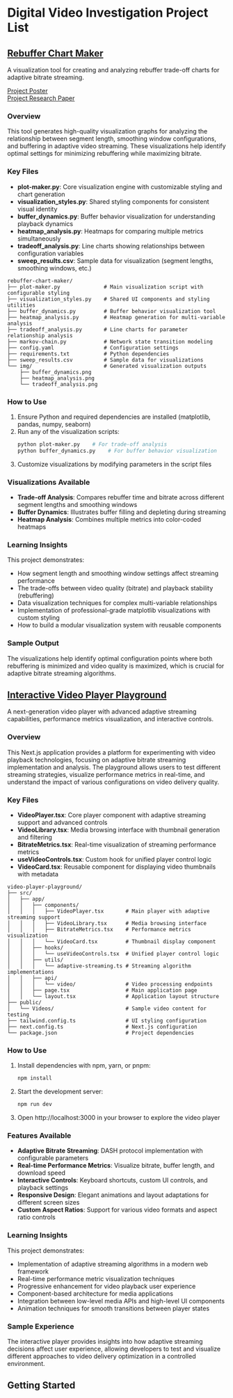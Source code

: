 # Digital Video Investigation Project List


## [Rebuffer Chart Maker](https://github.com/Videographic-Projects/rebuffer-chart-maker)

A visualization tool for creating and analyzing rebuffer trade-off charts for adaptive bitrate streaming.

[Project Poster](https://github.com/Videographic-Projects/rebuffer-chart-maker/blob/main/Adaptive%20Bitrate%20Streaming%20Simulation.pdf)
<br>
[Project Research Paper](https://github.com/Videographic-Projects/rebuffer-chart-maker)


### Overview

This tool generates high-quality visualization graphs for analyzing the relationship between segment length, smoothing window configurations, and buffering in adaptive video streaming. These visualizations help identify optimal settings for minimizing rebuffering while maximizing bitrate.

### Key Files

- **plot-maker.py**: Core visualization engine with customizable styling and chart generation
- **visualization_styles.py**: Shared styling components for consistent visual identity
- **buffer_dynamics.py**: Buffer behavior visualization for understanding playback dynamics
- **heatmap_analysis.py**: Heatmaps for comparing multiple metrics simultaneously
- **tradeoff_analysis.py**: Line charts showing relationships between configuration variables
- **sweep_results.csv**: Sample data for visualization (segment lengths, smoothing windows, etc.)

```text
rebuffer-chart-maker/
├── plot-maker.py              # Main visualization script with configurable styling
├── visualization_styles.py    # Shared UI components and styling utilities
├── buffer_dynamics.py         # Buffer behavior visualization tool
├── heatmap_analysis.py        # Heatmap generation for multi-variable analysis
├── tradeoff_analysis.py       # Line charts for parameter relationship analysis
├── markov-chain.py            # Network state transition modeling
├── config.yaml                # Configuration settings
├── requirements.txt           # Python dependencies
├── sweep_results.csv          # Sample data for visualizations
└── img/                       # Generated visualization outputs
    ├── buffer_dynamics.png
    ├── heatmap_analysis.png
    └── tradeoff_analysis.png
```

### How to Use

1. Ensure Python and required dependencies are installed (matplotlib, pandas, numpy, seaborn)
2. Run any of the visualization scripts:
   ```bash
   python plot-maker.py    # For trade-off analysis
   python buffer_dynamics.py    # For buffer behavior visualization
   ```
3. Customize visualizations by modifying parameters in the script files

### Visualizations Available

- **Trade-off Analysis**: Compares rebuffer time and bitrate across different segment lengths and smoothing windows
- **Buffer Dynamics**: Illustrates buffer filling and depleting during streaming
- **Heatmap Analysis**: Combines multiple metrics into color-coded heatmaps

### Learning Insights

This project demonstrates:
- How segment length and smoothing window settings affect streaming performance
- The trade-offs between video quality (bitrate) and playback stability (rebuffering)
- Data visualization techniques for complex multi-variable relationships
- Implementation of professional-grade matplotlib visualizations with custom styling
- How to build a modular visualization system with reusable components

### Sample Output

The visualizations help identify optimal configuration points where both rebuffering is minimized and video quality is maximized, which is crucial for adaptive bitrate streaming algorithms.



## [Interactive Video Player Playground](https://github.com/Videographic-Projects/video-player-playground)

A next-generation video player with advanced adaptive streaming capabilities, performance metrics visualization, and interactive controls.

### Overview

This Next.js application provides a platform for experimenting with video playback technologies, focusing on adaptive bitrate streaming implementation and analysis. The playground allows users to test different streaming strategies, visualize performance metrics in real-time, and understand the impact of various configurations on video delivery quality.

### Key Files

- **VideoPlayer.tsx**: Core player component with adaptive streaming support and advanced controls
- **VideoLibrary.tsx**: Media browsing interface with thumbnail generation and filtering
- **BitrateMetrics.tsx**: Real-time visualization of streaming performance metrics
- **useVideoControls.tsx**: Custom hook for unified player control logic
- **VideoCard.tsx**: Reusable component for displaying video thumbnails with metadata

```text
video-player-playground/
├── src/
│   ├── app/
│   │   ├── components/
│   │   │   ├── VideoPlayer.tsx       # Main player with adaptive streaming support
│   │   │   ├── VideoLibrary.tsx      # Media browsing interface
│   │   │   ├── BitrateMetrics.tsx    # Performance metrics visualization
│   │   │   └── VideoCard.tsx         # Thumbnail display component
│   │   ├── hooks/
│   │   │   └── useVideoControls.tsx  # Unified player control logic
│   │   ├── utils/
│   │   │   └── adaptive-streaming.ts # Streaming algorithm implementations
│   │   ├── api/
│   │   │   └── video/                # Video processing endpoints
│   │   ├── page.tsx                  # Main application page
│   │   └── layout.tsx                # Application layout structure
├── public/
│   └── Videos/                       # Sample video content for testing
├── tailwind.config.ts                # UI styling configuration
├── next.config.ts                    # Next.js configuration
└── package.json                      # Project dependencies
```

### How to Use

1. Install dependencies with npm, yarn, or pnpm:
   ```bash
   npm install
   ```
2. Start the development server:
   ```bash
   npm run dev
   ```
3. Open http://localhost:3000 in your browser to explore the video player

### Features Available

- **Adaptive Bitrate Streaming**: DASH protocol implementation with configurable parameters
- **Real-time Performance Metrics**: Visualize bitrate, buffer length, and download speed
- **Interactive Controls**: Keyboard shortcuts, custom UI controls, and playback settings
- **Responsive Design**: Elegant animations and layout adaptations for different screen sizes
- **Custom Aspect Ratios**: Support for various video formats and aspect ratio controls

### Learning Insights

This project demonstrates:
- Implementation of adaptive streaming algorithms in a modern web framework
- Real-time performance metric visualization techniques
- Progressive enhancement for video playback user experience
- Component-based architecture for media applications
- Integration between low-level media APIs and high-level UI components
- Animation techniques for smooth transitions between player states

### Sample Experience

The interactive player provides insights into how adaptive streaming decisions affect user experience, allowing developers to test and visualize different approaches to video delivery optimization in a controlled environment.

## Getting Started
